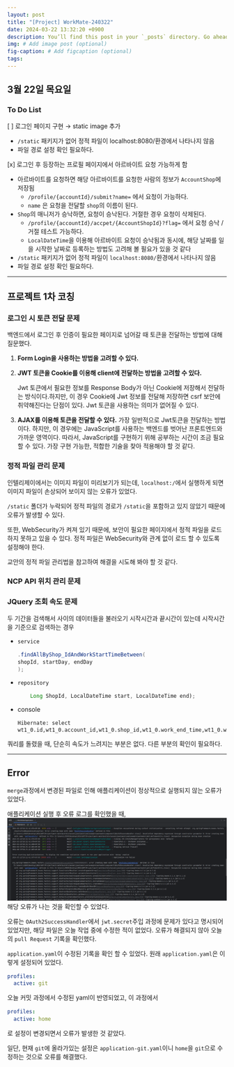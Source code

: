 ```yaml
---
layout: post
title: "[Project] WorkMate-240322"
date: 2024-03-22 13:32:20 +0900
description: You’ll find this post in your `_posts` directory. Go ahead and edit it and re-build the site to see your changes. # Add post description (optional)
img: # Add image post (optional)
fig-caption: # Add figcaption (optional)
tags: 
---
```

## 3월 22일 목요일
### To Do List
[ ] 로그인 페이지 구현 → static image 추가
- `/static` 패키지가 없어 정적 파일이 localhost:8080/환경에서 나타나지 않음
- 파일 경로 설정 확인 필요하다.

[x] 로그인 후 등장하는 프로필 페이지에서 아르바이트 요청 가능하게 함
- 아르바이트를 요청하면 해당 아르바이트를 요청한 사람의 정보가 `AccountShop`에 저장됨
    - `/profile/{accountId}/submit?name=` 에서 요청이 가능하다.
    - `name` 은 요청을 전달할 `shop`의 이름이 된다.
- `Shop`의 매니저가 승낙하면, 요청이 승낙된다. 거절한 경우 요청이 삭제된다.
    - `/profile/{accountId}/accpet/{AccountShopId}?flag=` 에서 요청 승낙 / 거절 테스트 가능하다.
    - `LocalDateTime`을 이용해 아르바이트 요청이 승낙됨과 동시에, 해당 날짜를 일을 시작한 날짜로 등록하는 방법도 고려해 볼 필요가 있을 것 같다
- `/static` 패키지가 없어 정적 파일이 `localhost:8080/`환경에서 나타나지 않음
- 파일 경로 설정 확인 필요하다.

----
## 프로젝트 1차 코칭
### 로그인 시 토큰 전달 문제

백엔드에서 로그인 후 인증이 필요한 페이지로 넘어갈 때 토큰을 전달하는 방법에 대해 질문했다.

1. **Form Login을 사용하는 방법을 고려할 수 있다.**
2. **JWT 토큰을 Cookie를 이용해 client에 전달하는 방법을 고려할 수 있다.**
    
    Jwt 토큰에서 필요한 정보를 Response Body가 아닌 Cookie에 저장해서 전달하는 방식이다.하지만, 이 경우 Cookie에 Jwt 정보를 전달해 저장하면 csrf 보안에 취약해진다는 단점이 있다. Jwt 토큰을 사용하는 의미가 없어질 수 있다.
    
3. **AJAX를 이용해 토큰을 전달할 수 있다.**
가장 일반적으로 Jwt토큰을 전달하는 방법이다.
하지만, 이 경우에는 JavaScript를 사용하는 백엔드를 벗어난 프론트엔드와 가까운 영역이다. 따라서, JavaScript를 구현하기 위해 공부하는 시간이 조금 필요할 수 있다.
가장 구현 가능한, 적합한 기술을 찾아 적용해야 할 것 같다.
### 정적 파일 관리 문제

인텔리제이에서는 이미지 파일이 미리보기가 되는데, `localhost:/`에서 실행하게 되면 이미지 파일이 손상되어 보이지 않는 오류가 있었다.

`/static` 폴더가 누락되어 정적 파일의 경로가 `/static`을 포함하고 있지 않았기 때문에 오류가 발생할 수 있다.

또한, WebSecurity가 켜져 있기 때문에, 보안이 필요한 페이지에서 정적 파일을 로드하지 못하고 있을 수 있다. 정적 파일은 WebSecurity와 관계 없이 로드 할 수 있도록 설정해야 한다.

교안의 정적 파일 관리법을 참고하여 해결을 시도해 봐야 할 것 같다.

### NCP API 위치 관리 문제
### JQuery 조회 속도 문제
두 기간을 검색해서 사이의 데이터들을 불러오기
시작시간과 끝시간이 있는데 시작시간을 기준으로 검색하는 경우
- `service`
    ```java List<WorkTime> workTimes = workTimeRepo
    .findAllByShop_IdAndWorkStartTimeBetween(
    shopId, startDay, endDay
    );
    ```
- `repository`
    ```java List<WorkTime> findAllByShop_IdAndWorkStartTimeBetween(
        Long ShopId, LocalDateTime start, LocalDateTime end);
    ```
- console
    ```
    Hibernate: select wt1_0.id,wt1_0.account_id,wt1_0.shop_id,wt1_0.work_end_time,wt1_0.work_role,wt1_0.work_star
    ```
쿼리를 돌렸을 때, 단순히 속도가 느려지는 부분은 없다. 다른 부분의 확인이 필요하다.

---
## Error
`merge`과정에서 변경된 파일로 인해 애플리케이션이 정상적으로 실행되지 않는 오류가 있었다.

애플리케이션 실행 후 오류 로그를 확인했을 때,
![error](/assets/img/posts/240322/스크린샷%202024-03-22%20182207.png)
해당 오류가 나는 것을 확인할 수 있었다.

오류는 `OAuth2SuccessHandler`에서 `jwt.secret`주입 과정에 문제가 있다고 명시되어 있었지만, 해당 파일은 오늘 작업 중에 수정한 적이 없었다. 오류가 해결되지 않아 오늘의 `pull Request` 기록을 확인했다.

`application.yaml`이 수정된 기록을 확인 할 수 있었다.
원래 `application.yaml`은 이렇게 설정되어 있었다.
```yaml 
profiles:
  active: git
```
오늘 커밋 과정에서 수정된 yaml이 반영되었고, 이 과정에서 
```yaml 
profiles:
  active: home
```
로 설정이 변경되면서 오류가 발생한 것 같았다.

일단, 현재 `git`에 올라가있는 설정은 `application-git.yaml`이니 `home`을 `git`으로 수정하는 것으로 오류를 해결했다.


